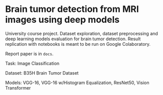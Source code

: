# Brain tumor detection from MRI images using deep models
University course project. Dataset exploration, dataset preprocessing and deep learning models evaluation for brain tumor detection. Result replication with notebooks is meant to be run on Google Colaboratory.

Report paper is in ```docs```.

Task: Image Classification

Dataset: B35H Brain Tumor Dataset

Models: VGG-16, VGG-16 w/Histogram Equalization, ResNet50, Vision Transformer

